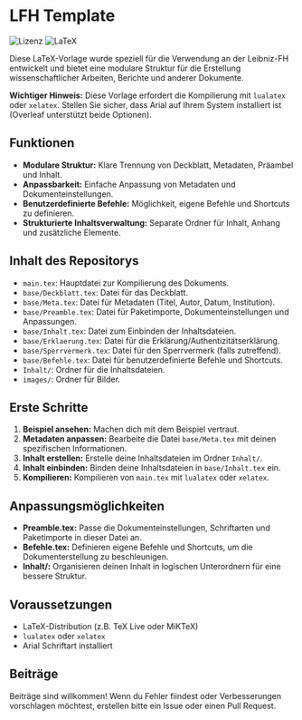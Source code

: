 # LFH Template

![Lizenz](https://img.shields.io/badge/License-MIT-blue.svg)
![LaTeX](https://img.shields.io/badge/LaTeX-gray.svg?style=flat&logo=latex)

Diese LaTeX-Vorlage wurde speziell für die Verwendung an der Leibniz-FH entwickelt und bietet eine modulare Struktur für die Erstellung wissenschaftlicher Arbeiten, Berichte und anderer Dokumente.

**Wichtiger Hinweis:** Diese Vorlage erfordert die Kompilierung mit `lualatex` oder `xelatex`. Stellen Sie sicher, dass Arial auf Ihrem System installiert ist (Overleaf unterstützt beide Optionen).

## Funktionen

* **Modulare Struktur:** Klare Trennung von Deckblatt, Metadaten, Präambel und Inhalt.
* **Anpassbarkeit:** Einfache Anpassung von Metadaten und Dokumenteinstellungen.
* **Benutzerdefinierte Befehle:** Möglichkeit, eigene Befehle und Shortcuts zu definieren.
* **Strukturierte Inhaltsverwaltung:** Separate Ordner für Inhalt, Anhang und zusätzliche Elemente.

## Inhalt des Repositorys

* `main.tex`: Hauptdatei zur Kompilierung des Dokuments.
* `base/Deckblatt.tex`: Datei für das Deckblatt.
* `base/Meta.tex`: Datei für Metadaten (Titel, Autor, Datum, Institution).
* `base/Preamble.tex`: Datei für Paketimporte, Dokumenteinstellungen und Anpassungen.
* `base/Inhalt.tex`: Datei zum Einbinden der Inhaltsdateien.
* `base/Erklaerung.tex`: Datei für die Erklärung/Authentizitätserklärung.
* `base/Sperrvermerk.tex`: Datei für den Sperrvermerk (falls zutreffend).
* `base/Befehle.tex`: Datei für benutzerdefinierte Befehle und Shortcuts.
* `Inhalt/`: Ordner für die Inhaltsdateien.
* `images/`: Ordner für Bilder.

## Erste Schritte

1.  **Beispiel ansehen:** Machen dich mit dem Beispiel vertraut.
2.  **Metadaten anpassen:** Bearbeite die Datei `base/Meta.tex` mit deinen spezifischen Informationen.
3.  **Inhalt erstellen:** Erstelle deine Inhaltsdateien im Ordner `Inhalt/`.
4.  **Inhalt einbinden:** Binden deine Inhaltsdateien in `base/Inhalt.tex` ein.
5.  **Kompilieren:** Kompilieren von `main.tex` mit `lualatex` oder `xelatex`.

## Anpassungsmöglichkeiten

* **Preamble.tex:** Passe die Dokumenteinstellungen, Schriftarten und Paketimporte in dieser Datei an.
* **Befehle.tex:** Definieren eigene Befehle und Shortcuts, um die Dokumenterstellung zu beschleunigen.
* **Inhalt/:** Organisieren deinen Inhalt in logischen Unterordnern für eine bessere Struktur.

## Voraussetzungen

* LaTeX-Distribution (z.B. TeX Live oder MiKTeX)
* `lualatex` oder `xelatex`
* Arial Schriftart installiert


## Beiträge

Beiträge sind willkommen! Wenn du Fehler fiindest oder Verbesserungen vorschlagen möchtest, erstellen bitte ein Issue oder einen Pull Request.